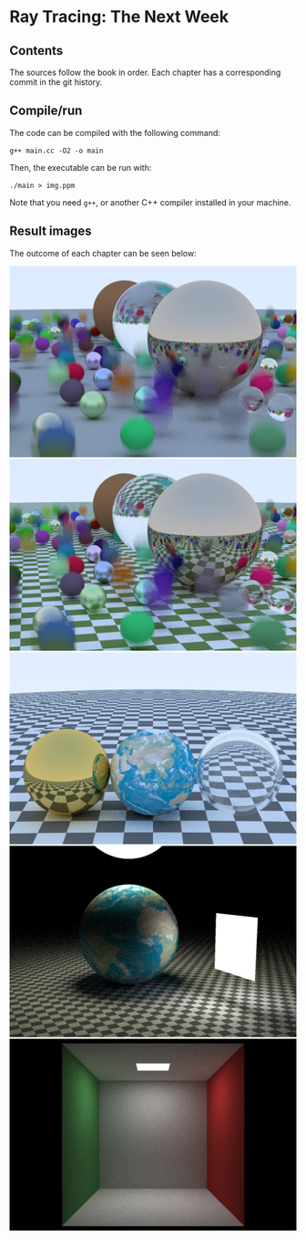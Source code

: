 Ray Tracing: The Next Week
===================================================================================================

## Contents

The sources follow the book in order. Each chapter has a corresponding commit in the git history.

## Compile/run

The code can be compiled with the following command:

```
g++ main.cc -O2 -o main
```
Then, the executable can be run with:

```
./main > img.ppm
```

Note that you need `g++`, or another C++ compiler installed in your machine.

## Result images

The outcome of each chapter can be seen below:

![Chapter 1](https://github.com/christat/theNextWeek/blob/master/img/ch_1.jpg)
![Chapter 3](https://github.com/christat/theNextWeek/blob/master/img/ch_3.jpg)
![Chapter 5](https://github.com/christat/theNextWeek/blob/master/img/ch_5.jpg)
![Chapter 6 - Lights](https://github.com/christat/theNextWeek/blob/master/img/ch_6_lights.jpg)
![Chapter 6 - Cornell Box](https://github.com/christat/theNextWeek/blob/master/img/ch_6_cornell.jpg)